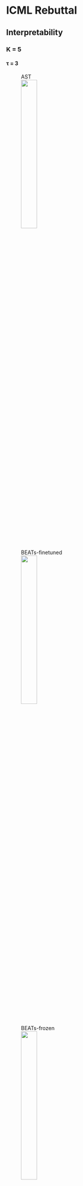 # ICML Rebuttal
## Interpretability
### K = 5

#### τ = 3
<p float="left">
	<figure><figcaption>AST</figcaption>
	<img src="https://github.com/YuXiangLin1234/ICML-rebuttal/blob/main/interpretability/top-5_activated/interpretability-3.0-ast-esc50.jpg" width="32%"></figure>
	<figure><figcaption>BEATs-finetuned</figcaption>
	<img src="https://github.com/YuXiangLin1234/ICML-rebuttal/blob/main/interpretability/top-5_activated/interpretability-3.0-beats-esc50-unfreeze.jpg" width="32%"></figure>
	<figure><figcaption>BEATs-frozen</figcaption>
	<img src="https://github.com/YuXiangLin1234/ICML-rebuttal/blob/main/interpretability/top-5_activated/interpretability-3.0-beats-esc50.jpg" width="32%"></figure>
</p>

#### τ = 4
<p float="left">
	<figure><figcaption>AST</figcaption>
	<img src="https://github.com/YuXiangLin1234/ICML-rebuttal/blob/main/interpretability/top-5_activated/interpretability-4.0-ast-esc50.jpg" width="32%"></figure>
	<figure><figcaption>BEATs-finetuned</figcaption>
	<img src="https://github.com/YuXiangLin1234/ICML-rebuttal/blob/main/interpretability/top-5_activated/interpretability-4.0-beats-esc50-unfreeze.jpg" width="32%"></figure>
	<figure><figcaption>BEATs-frozen</figcaption>
	<img src="https://github.com/YuXiangLin1234/ICML-rebuttal/blob/main/interpretability/top-5_activated/interpretability-4.0-beats-esc50.jpg" width="32%"></figure>
</p>

#### τ = 5
<p float="left">

<figure><figcaption>AST</figcaption>
<img src="https://github.com/YuXiangLin1234/ICML-rebuttal/blob/main/interpretability/top-5_activated/interpretability-5.0-ast-esc50.jpg" width="32%"></figure>

<figure><figcaption>BEATs-finetuned</figcaption>
<img src="https://github.com/YuXiangLin1234/ICML-rebuttal/blob/main/interpretability/top-5_activated/interpretability-5.0-beats-esc50-unfreeze.jpg" width="32%"></figure>

<figure><figcaption>BEATs-frozen</figcaption>
<img src="https://github.com/YuXiangLin1234/ICML-rebuttal/blob/main/interpretability/top-5_activated/interpretability-5.0-beats-esc50.jpg" width="32%"></figure>
</p>

### K = 10 
#### τ = 6
<p float="left">

<figure><figcaption>AST</figcaption>
<img src="https://github.com/YuXiangLin1234/ICML-rebuttal/blob/main/interpretability/top-10_activated/interpretability-6.0-ast-esc50.jpg" width="32%"></figure>

<figure><figcaption>BEATs-finetuned</figcaption>
<img src="https://github.com/YuXiangLin1234/ICML-rebuttal/blob/main/interpretability/top-10_activated/interpretability-6.0-beats-esc50-unfreeze.jpg" width="32%"></figure>

<figure><figcaption>BEATs-frozen</figcaption>
<img src="https://github.com/YuXiangLin1234/ICML-rebuttal/blob/main/interpretability/top-10_activated/interpretability-6.0-beats-esc50.jpg" width="32%"></figure>
</p>

#### τ = 8
<p float="left">

<figure><figcaption>AST</figcaption>
<img src="https://github.com/YuXiangLin1234/ICML-rebuttal/blob/main/interpretability/top-10_activated/interpretability-8.0-ast-esc50.jpg" width="32%"></figure>

<figure><figcaption>BEATs-finetuned</figcaption>
<img src="https://github.com/YuXiangLin1234/ICML-rebuttal/blob/main/interpretability/top-10_activated/interpretability-8.0-beats-esc50-unfreeze.jpg" width="32%"></figure>

<figure><figcaption>BEATs-frozen</figcaption>
<img src="https://github.com/YuXiangLin1234/ICML-rebuttal/blob/main/interpretability/top-10_activated/interpretability-8.0-beats-esc50.jpg" width="32%"></figure>
</p>

#### τ = 10
<p float="left">

<figure><figcaption>AST</figcaption>
<img src="https://github.com/YuXiangLin1234/ICML-rebuttal/blob/main/interpretability/top-10_activated/interpretability-10.0-ast-esc50.jpg" width="32%"></figure>

<figure><figcaption>BEATs-finetuned</figcaption>
<img src="https://github.com/YuXiangLin1234/ICML-rebuttal/blob/main/interpretability/top-10_activated/interpretability-10.0-beats-esc50-unfreeze.jpg" width="32%"></figure>

<figure><figcaption>BEATs-frozen</figcaption>
<img src="https://github.com/YuXiangLin1234/ICML-rebuttal/blob/main/interpretability/top-10_activated/interpretability-10.0-beats-esc50.jpg" width="32%"></figure>
</p>

### K = 20
#### τ = 12
<p float="left">

<figure><figcaption>AST</figcaption>
<img src="https://github.com/YuXiangLin1234/ICML-rebuttal/blob/main/interpretability/top-20_activated/interpretability-12.0-ast-esc50.jpg" width="32%"></figure>

<figure><figcaption>BEATs-finetuned</figcaption>
<img src="https://github.com/YuXiangLin1234/ICML-rebuttal/blob/main/interpretability/top-20_activated/interpretability-12.0-beats-esc50-unfreeze.jpg" width="32%"></figure>

<figure><figcaption>BEATs-frozen</figcaption>
<img src="https://github.com/YuXiangLin1234/ICML-rebuttal/blob/main/interpretability/top-20_activated/interpretability-12.0-beats-esc50.jpg" width="32%"></figure>
</p>

#### τ = 16
<p float="left">

<figure><figcaption>AST</figcaption>
<img src="https://github.com/YuXiangLin1234/ICML-rebuttal/blob/main/interpretability/top-20_activated/interpretability-16.0-ast-esc50.jpg" width="32%"></figure>

<figure><figcaption>BEATs-finetuned</figcaption>
<img src="https://github.com/YuXiangLin1234/ICML-rebuttal/blob/main/interpretability/top-20_activated/interpretability-16.0-beats-esc50-unfreeze.jpg" width="32%"></figure>

<figure><figcaption>BEATs-frozen</figcaption>
<img src="https://github.com/YuXiangLin1234/ICML-rebuttal/blob/main/interpretability/top-20_activated/interpretability-16.0-beats-esc50.jpg" width="32%"></figure>
</p>

#### τ = 20
<p float="left">

<figure><figcaption>AST</figcaption>
<img src="https://github.com/YuXiangLin1234/ICML-rebuttal/blob/main/interpretability/top-20_activated/interpretability-20.0-ast-esc50.jpg" width="32%"></figure>

<figure><figcaption>BEATs-finetuned</figcaption>
<img src="https://github.com/YuXiangLin1234/ICML-rebuttal/blob/main/interpretability/top-20_activated/interpretability-20.0-beats-esc50-unfreeze.jpg" width="32%"></figure>

<figure><figcaption>BEATs-frozen</figcaption>
<img src="https://github.com/YuXiangLin1234/ICML-rebuttal/blob/main/interpretability/top-20_activated/interpretability-20.0-beats-esc50.jpg" width="32%"></figure>
</p>